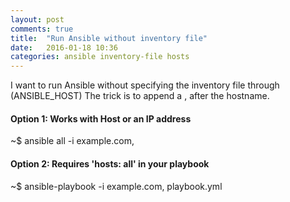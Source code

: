 ```yaml
---
layout: post
comments: true
title:  "Run Ansible without inventory file"
date:   2016-01-18 10:36
categories: ansible inventory-file hosts
---
```


I want to run Ansible without specifying the inventory file through (ANSIBLE_HOST)
The trick is to append a , after the hostname.

#### Option 1:  Works with Host or an IP address

  ~$ ansible all -i example.com,

#### Option 2:  Requires 'hosts: all' in your playbook

  ~$ ansible-playbook -i example.com, playbook.yml 
